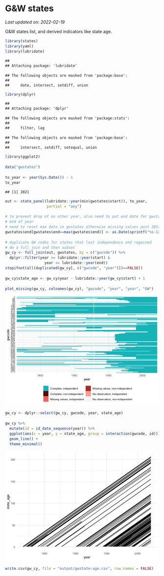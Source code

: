 G&W states
================

*Last updated on: 2022-02-19*

G&W states list, and derived indicators like state age.

``` r
library(states)
library(yaml)
library(lubridate)
```

    ## 
    ## Attaching package: 'lubridate'

    ## The following objects are masked from 'package:base':
    ## 
    ##     date, intersect, setdiff, union

``` r
library(dplyr)
```

    ## 
    ## Attaching package: 'dplyr'

    ## The following objects are masked from 'package:stats':
    ## 
    ##     filter, lag

    ## The following objects are masked from 'package:base':
    ## 
    ##     intersect, setdiff, setequal, union

``` r
library(ggplot2)

data("gwstates")

to_year <- year(Sys.Date()) - 1
to_year
```

    ## [1] 2021

``` r
out <- state_panel(lubridate::year(min(gwstates$start)), to_year, 
                   partial = "any")

# to prevent drop of on other year, also need to put end date for gwstates to 
# end of year
# need to reset max date in gwstates otherwise missing values post 2012
gwstates$end[gwstates$end==max(gwstates$end)] <- as.Date(sprintf("%s-12-31", to_year))

# duplicate GW codes for states that lost independence and regained
# do a full join and then subset
gw_cy <- full_join(out, gwstates, by = c("gwcode")) %>%
  dplyr::filter(year >= lubridate::year(start) &
                  year <= lubridate::year(end)) 
stopifnot(all(duplicated(gw_cy[, c("gwcode", "year")])==FALSE))

gw_cy$state_age <- gw_cy$year - lubridate::year(gw_cy$start) + 1

plot_missing(gw_cy, colnames(gw_cy), "gwcode", "year", "year", "GW")
```

![](coding-notes_files/figure-gfm/unnamed-chunk-2-1.png)<!-- -->

``` r
gw_cy <- dplyr::select(gw_cy, gwcode, year, state_age)

gw_cy %>%
  mutate(id = id_date_sequence(year)) %>%
  ggplot(aes(x = year, y = state_age, group = interaction(gwcode, id))) +
  geom_line() +
  theme_minimal()
```

![](coding-notes_files/figure-gfm/unnamed-chunk-2-2.png)<!-- -->

``` r
write.csv(gw_cy, file = "output/gwstate-age.csv", row.names = FALSE)
```
